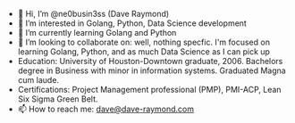 - 👋 Hi, I’m @ne0busin3ss (Dave Raymond)
- 👀 I’m interested in Golang, Python, Data Science development 
- 🌱 I’m currently learning Golang and Python 
- 💞️ I’m looking to collaborate on: well, nothing specfic. I'm focused on learning Golang, Python, and as much Data Science as I can pick up
- Education: University of Houston-Downtown graduate, 2006. Bachelors degree in Business with minor in information systems. Graduated Magna cum laude.
- Certifications: Project Management professional (PMP), PMI-ACP, Lean Six Sigma Green Belt.
- 📫 How to reach me: dave@dave-raymond.com

<!---
ne0busin3ss/ne0busin3ss is a ✨ special ✨ repository because its `README.md` (this file) appears on your GitHub profile.
You can click the Preview link to take a look at your changes.
--->

